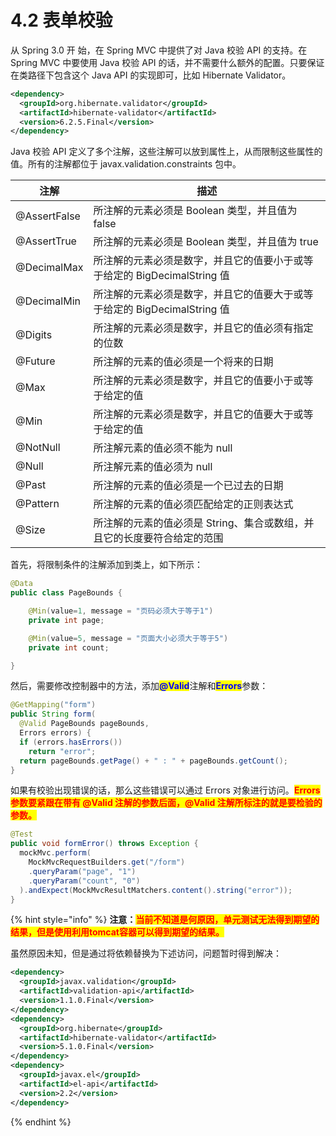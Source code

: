 # 4.2 表单校验

从 Spring 3.0 开 始，在 Spring MVC 中提供了对 Java 校验 API 的支持。在 Spring MVC 中要使用 Java 校验 API 的话，并不需要什么额外的配置。只要保证在类路径下包含这个 Java API 的实现即可，比如 Hibernate Validator。

```xml
<dependency>
  <groupId>org.hibernate.validator</groupId>
  <artifactId>hibernate-validator</artifactId>
  <version>6.2.5.Final</version>
</dependency>
```

Java 校验 API 定义了多个注解，这些注解可以放到属性上，从而限制这些属性的值。所有的注解都位于 javax.validation.constraints 包中。

| 注解           | 描述                                            |
| ------------ | --------------------------------------------- |
| @AssertFalse | 所注解的元素必须是 Boolean 类型，并且值为 false               |
| @AssertTrue  | 所注解的元素必须是 Boolean 类型，并且值为 true                |
| @DecimalMax  | 所注解的元素必须是数字，并且它的值要小于或等于给定的 BigDecimalString 值 |
| @DecimalMin  | 所注解的元素必须是数字，并且它的值要大于或等于给定的 BigDecimalString 值 |
| @Digits      | 所注解的元素必须是数字，并且它的值必须有指定的位数                     |
| @Future      | 所注解的元素的值必须是一个将来的日期                            |
| @Max         | 所注解的元素必须是数字，并且它的值要小于或等于给定的值                   |
| @Min         | 所注解的元素必须是数字，并且它的值要大于或等于给定的值                   |
| @NotNull     | 所注解元素的值必须不能为 null                             |
| @Null        | 所注解元素的值必须为 null                               |
| @Past        | 所注解的元素的值必须是一个已过去的日期                           |
| @Pattern     | 所注解的元素的值必须匹配给定的正则表达式                          |
| @Size        | 所注解的元素的值必须是 String、集合或数组，并且它的长度要符合给定的范围       |

首先，将限制条件的注解添加到类上，如下所示：

```java
@Data
public class PageBounds {

    @Min(value=1, message = "页码必须大于等于1")
    private int page;

    @Min(value=5, message = "页面大小必须大于等于5")
    private int count;

}
```

然后，需要修改控制器中的方法，添加<mark style="color:blue;">**@Valid**</mark>注解和<mark style="color:blue;">**Errors**</mark>参数：

```java
@GetMapping("form")
public String form(
  @Valid PageBounds pageBounds,
  Errors errors) {
  if (errors.hasErrors())
    return "error";
  return pageBounds.getPage() + " : " + pageBounds.getCount();
}
```

如果有校验出现错误的话，那么这些错误可以通过 Errors 对象进行访问。<mark style="color:red;">**Errors 参数要紧跟在带有 @Valid 注解的参数后面，@Valid 注解所标注的就是要检验的参数。**</mark>

```java
@Test
public void formError() throws Exception {
  mockMvc.perform(
    MockMvcRequestBuilders.get("/form")
    .queryParam("page", "1")
    .queryParam("count", "0")
  ).andExpect(MockMvcResultMatchers.content().string("error"));
}
```

{% hint style="info" %}
**注意：**<mark style="color:red;">**当前不知道是何原因，单元测试无法得到期望的结果，但是使用利用tomcat容器可以得到期望的结果。**</mark>

虽然原因未知，但是通过将依赖替换为下述访问，问题暂时得到解决：

```xml
<dependency>
  <groupId>javax.validation</groupId>
  <artifactId>validation-api</artifactId>
  <version>1.1.0.Final</version>
</dependency>
<dependency>
  <groupId>org.hibernate</groupId>
  <artifactId>hibernate-validator</artifactId>
  <version>5.1.0.Final</version>
</dependency>
<dependency>
  <groupId>javax.el</groupId>
  <artifactId>el-api</artifactId>
  <version>2.2</version>
</dependency>
```
{% endhint %}
